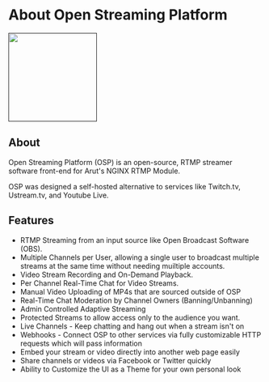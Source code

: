 # About Open Streaming Platform
[<img src="https://i.imgur.com/WBA40Yc.png" width="175"/>]()

## About
Open Streaming Platform (OSP) is an open-source, RTMP streamer software front-end for Arut's NGINX RTMP Module.

OSP was designed a self-hosted alternative to services like Twitch.tv, Ustream.tv, and Youtube Live.

## Features
- RTMP Streaming from an input source like Open Broadcast Software (OBS).
- Multiple Channels per User, allowing a single user to broadcast multiple streams at the same time without needing muiltiple accounts.
- Video Stream Recording and On-Demand Playback.
- Per Channel Real-Time Chat for Video Streams.
- Manual Video Uploading of MP4s that are sourced outside of OSP
- Real-Time Chat Moderation by Channel Owners (Banning/Unbanning)
- Admin Controlled Adaptive Streaming
- Protected Streams to allow access only to the audience you want.
- Live Channels - Keep chatting and hang out when a stream isn't on
- Webhooks - Connect OSP to other services via fully customizable HTTP requests which will pass information
- Embed your stream or video directly into another web page easily
- Share channels or videos via Facebook or Twitter quickly
- Ability to Customize the UI as a Theme for your own personal look